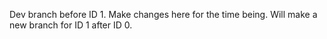 Dev branch before ID 1.
Make changes here for the time being.
Will make a new branch for ID 1 after ID 0.